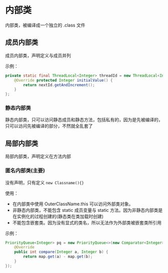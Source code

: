 # 内部类

内部类，被编译成一个独立的 .class 文件



## 成员内部类

成员内部类，声明定义与成员并列



示例：

```java
private static final ThreadLocal<Integer> threadId = new ThreadLocal<Integer>() {
	@Override protected Integer initialValue() {
		return nextId.getAndIncrement();
	}
};
```



### 静态内部类

静态内部类，只可以访问静态成员和静态方法，包括私有的，因为是先被编译的，只可以访问先被编译的部分，不然就全乱套了



## 局部内部类

局部内部类，声明定义在方法内部



### 匿名内部类(主要)

没有声明，只有定义 `new Classname(){}`



使用：

* 在内部类中使用 OuterClassName.this 可以访问外部类对象。
* 非静态内部类，不能包含 static 成员变量与 static 方法。因为非静态内部类是在实例化的过程创建的(静态类在类加载时创建)
* 不能包含嵌套类。因为没有显式的类名，所以无法作为外部类被嵌套类所引用



示例：

```java
PriorityQueue<Integer> pq = new PriorityQueue<>(new Comparator<Integer>() {
    @Override
    public int compare(Integer a, Integer b) {
        return map.get(a) - map.get(b);
    }
});
```



